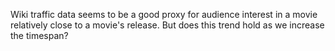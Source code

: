 Wiki traffic data seems to be a good proxy for audience interest in a movie relatively close to a movie's release.  But does this trend hold as we increase the timespan?

